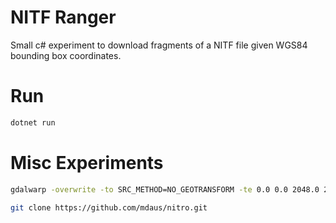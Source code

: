 
# NITF Ranger

Small c# experiment to download fragments of a NITF file given
WGS84 bounding box coordinates.


# Run

```bash
dotnet run

```

# Misc Experiments

```bash
gdalwarp -overwrite -to SRC_METHOD=NO_GEOTRANSFORM -te 0.0 0.0 2048.0 2048.0 /vsicurl/http://download.osgeo.org/pub/gdal/data/nitf/u_3054a.ntf /tmp/out.tif

git clone https://github.com/mdaus/nitro.git


```

